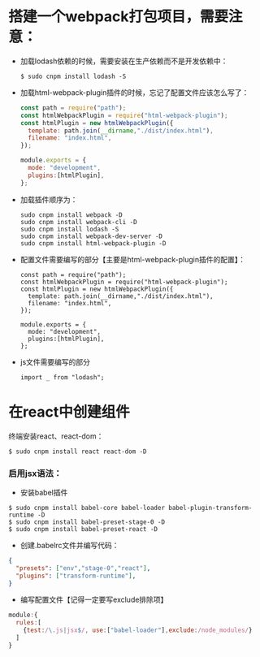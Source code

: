 # 搭建一个webpack打包项目，需要注意：

- 加载lodash依赖的时候，需要安装在生产依赖而不是开发依赖中：

  ```
  $ sudo cnpm install lodash -S
  ```

- 加载html-webpack-plugin插件的时候，忘记了配置文件应该怎么写了：

  ```javascript
  const path = require("path");
  const htmlWebpackPlugin = require("html-webpack-plugin");
  const htmlPlugin = new htmlWebpackPlugin({
    template: path.join(__dirname,"./dist/index.html"),
    filename: "index.html",
  });
  
  module.exports = {
    mode: "development",
    plugins:[htmlPlugin],
  };
  ```

- 加载插件顺序为：

  ```
  sudo cnpm install webpack -D
  sudo cnpm install webpack-cli -D
  sudo cnpm install lodash -S
  sudo cnpm install webpack-dev-server -D
  sudo cnpm install html-webpack-plugin -D
  ```

- 配置文件需要编写的部分【主要是html-webpack-plugin插件的配置】：

  ```
  const path = require("path");
  const htmlWebpackPlugin = require("html-webpack-plugin");
  const htmlPlugin = new htmlWebpackPlugin({
    template: path.join(__dirname,"./dist/index.html"),
    filename: "index.html",
  });
  
  module.exports = {
    mode: "development",
    plugins:[htmlPlugin],
  };
  ```

- js文件需要编写的部分

  ```
  import _ from "lodash";
  ```

# 在react中创建组件

终端安装react、react-dom：

```
$ sudo cnpm install react react-dom -D
```

### 启用jsx语法：

- 安装babel插件

```
$ sudo cnpm install babel-core babel-loader babel-plugin-transform-runtime -D
$ sudo cnpm install babel-preset-stage-0 -D
$ sudo cnpm install babel-preset-react -D
```

- 创建.babelrc文件并编写代码：

```json
{
  "presets": ["env","stage-0","react"],
  "plugins": ["transform-runtime"],
}
```

- 编写配置文件【记得一定要写exclude排除项】

```javascript
module:{
  rules:[
    {test:/\.js|jsx$/, use:["babel-loader"],exclude:/node_modules/}
  ]
}
```

### 